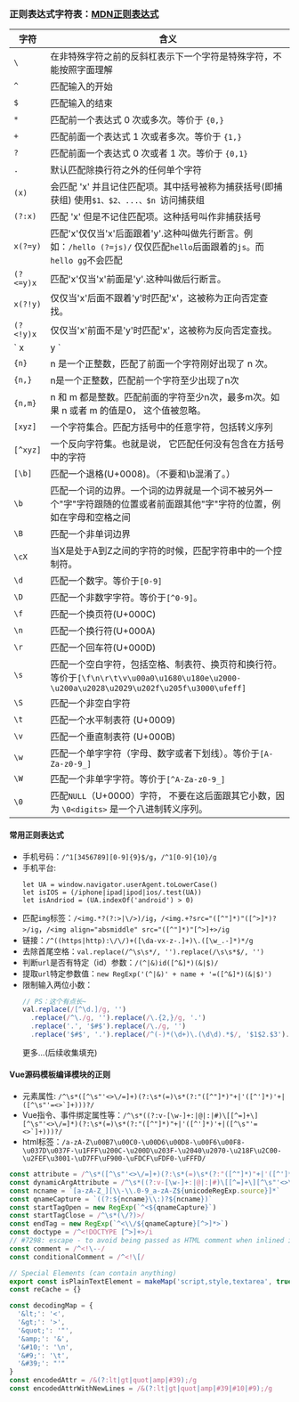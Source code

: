
### 正则表达式字符表：[MDN正则表达式](https://developer.mozilla.org/zh-CN/docs/Web/JavaScript/Guide/Regular_Expressions)
                          
|字符|含义|
|--------|---------|
|` \ `     | 在非特殊字符之前的反斜杠表示下一个字符是特殊字符，不能按照字面理解 |
|` ^ `     | 匹配输入的开始 |
|` $ `     | 匹配输入的结束 |
|` * `     | 匹配前一个表达式 0 次或多次。等价于 `{0,}` |
|` + `     | 匹配前面一个表达式 1 次或者多次。等价于 `{1,}` |
|` ? `     | 匹配前面一个表达式 0 次或者 1 次。等价于 `{0,1}` |
|` . `     | 默认匹配除换行符之外的任何单个字符     |
|` (x) `   | 会匹配 'x' 并且记住匹配项。其中括号被称为捕获括号(即捕获组) 使用`$1、$2、...、$n `访问捕获组 |
|` (?:x) ` | 匹配 'x' 但是不记住匹配项。这种括号叫作非捕获括号 |
|` x(?=y) `| 匹配'x'仅仅当'x'后面跟着'y'.这种叫做先行断言。例如：`/hello (?=js)/` 仅仅匹配`hello`后面跟着的`js`。而`hello gg`不会匹配 |
| `(?<=y)x`| 匹配'x'仅当'x'前面是'y'.这种叫做后行断言。|
| `x(?!y)` | 仅仅当'x'后面不跟着'y'时匹配'x'，这被称为正向否定查找。 |
|` (?<!y)x `| 仅仅当'x'前面不是'y'时匹配'x'，这被称为反向否定查找。 |
|` x|y `   | 匹配'x'或者'y' |
|` {n} `   | n 是一个正整数，匹配了前面一个字符刚好出现了 n 次。 |
|` {n,} `  | n是一个正整数，匹配前一个字符至少出现了n次 |
|` {n,m} ` | n 和 m 都是整数。匹配前面的字符至少n次，最多m次。如果 n 或者 m 的值是0， 这个值被忽略。 |
|` [xyz] ` | 一个字符集合。匹配方括号中的任意字符，包括转义序列 |
|` [^xyz] `| 一个反向字符集。也就是说， 它匹配任何没有包含在方括号中的字符 |
|` [\b] `  | 匹配一个退格(U+0008)。（不要和\b混淆了。） |
|` \b `    | 匹配一个词的边界。一个词的边界就是一个词不被另外一个"字"字符跟随的位置或者前面跟其他"字"字符的位置，例如在字母和空格之间 |
|` \B `    | 匹配一个非单词边界 |
|` \cX `   | 当X是处于A到Z之间的字符的时候，匹配字符串中的一个控制符。 |
|` \d `    | 匹配一个数字。等价于`[0-9]` |
|` \D `    | 匹配一个非数字字符。等价于`[^0-9]`。 |
|` \f `    | 匹配一个换页符(U+000C) |
|` \n `    | 匹配一个换行符(U+000A) |
|` \r `    | 匹配一个回车符(U+000D) |
|` \s `    | 匹配一个空白字符，包括空格、制表符、换页符和换行符。等价于`[\f\n\r\t\v\u00a0\u1680\u180e\u2000-\u200a\u2028\u2029\u202f\u205f\u3000\ufeff]` |
|` \S `    | 匹配一个非空白字符 |
|` \t `    | 匹配一个水平制表符 (U+0009) |
|` \v `    | 匹配一个垂直制表符 (U+000B) |
|` \w `    | 匹配一个单字字符（字母、数字或者下划线）。等价于`[A-Za-z0-9_]` |
|` \W `    | 匹配一个非单字字符。等价于`[^A-Za-z0-9_]` |
|` \0 `    | 匹配`NULL`（U+0000）字符， 不要在这后面跟其它小数，因为 `\0<digits>` 是一个八进制转义序列。 |

#### 常用正则表达式
- 手机号码：`/^1[3456789][0-9]{9}$/g`，`/^1[0-9]{10}/g`
- 手机平台:
  ```
  let UA = window.navigator.userAgent.toLowerCase()
  let isIOS = (/iphone|ipad|ipod|ios/.test(UA))
  let isAndriod = (UA.indexOf('android') > 0)
  ```
- 匹配`img`标签：`/<img.*?(?:>|\/>)/ig`，`/<img.+?src="([^"]*)"([^>]*)?>/ig`，`/<img align="absmiddle" src="([^"]*)"[^>]+>/ig`
- 链接：`/^((https|http):\/\/)+([\da-vx-z-.]+)\.([\w_.-]*)*/g`
- 去除首尾空格：`val.replace(/^\s\s*/, '').replace(/\s\s*$/, '')`
- 判断`url`是否有特定（id）参数：`/(^|&)id([^&]*)(&|$)/`
- 提取`url`特定参数值：`new RegExp('(^|&)' + name + '=([^&]*)(&|$)')`
- 限制输入两位小数：
  ```js
  // PS：这个有点长~
  val.replace(/[^\d.]/g, '')
    .replace(/^\./g, '').replace(/\.{2,}/g, '.')
    .replace('.', '$#$').replace(/\./g, '')
    .replace('$#$', '.').replace(/^(-)*(\d+)\.(\d\d).*$/, '$1$2.$3').(/^0{2,}/, '0')
  ```
  更多...(后续收集填充)
#### Vue源码模板编译模块的正则
- 元素属性: ``` /^\s*([^\s"'<>\/=]+)(?:\s*(=)\s*(?:"([^"]*)"+|'([^']*)'+|([^\s"'=<>`]+)))?/ ```
- Vue指令、事件绑定属性等：``` /^\s*((?:v-[\w-]+:|@|:|#)\[[^=]+\][^\s"'<>\/=]*)(?:\s*(=)\s*(?:"([^"]*)"+|'([^']*)'+|([^\s"'=<>`]+)))?/ ```
- html标签：`/a-zA-Z\u00B7\u00C0-\u00D6\u00D8-\u00F6\u00F8-\u037D\u037F-\u1FFF\u200C-\u200D\u203F-\u2040\u2070-\u218F\u2C00-\u2FEF\u3001-\uD7FF\uF900-\uFDCF\uFDF0-\uFFFD/`
```js
const attribute = /^\s*([^\s"'<>\/=]+)(?:\s*(=)\s*(?:"([^"]*)"+|'([^']*)'+|([^\s"'=<>`]+)))?/
const dynamicArgAttribute = /^\s*((?:v-[\w-]+:|@|:|#)\[[^=]+\][^\s"'<>\/=]*)(?:\s*(=)\s*(?:"([^"]*)"+|'([^']*)'+|([^\s"'=<>`]+)))?/
const ncname = `[a-zA-Z_][\\-\\.0-9_a-zA-Z${unicodeRegExp.source}]*`
const qnameCapture = `((?:${ncname}\\:)?${ncname})`
const startTagOpen = new RegExp(`^<${qnameCapture}`)
const startTagClose = /^\s*(\/?)>/
const endTag = new RegExp(`^<\\/${qnameCapture}[^>]*>`)
const doctype = /^<!DOCTYPE [^>]+>/i
// #7298: escape - to avoid being passed as HTML comment when inlined in page
const comment = /^<!\--/
const conditionalComment = /^<!\[/

// Special Elements (can contain anything)
export const isPlainTextElement = makeMap('script,style,textarea', true)
const reCache = {}

const decodingMap = {
  '&lt;': '<',
  '&gt;': '>',
  '&quot;': '"',
  '&amp;': '&',
  '&#10;': '\n',
  '&#9;': '\t',
  '&#39;': "'"
}
const encodedAttr = /&(?:lt|gt|quot|amp|#39);/g
const encodedAttrWithNewLines = /&(?:lt|gt|quot|amp|#39|#10|#9);/g
```